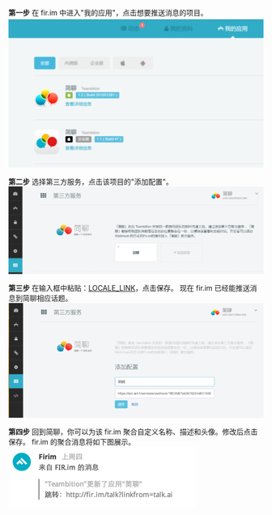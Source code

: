 
**第一步** 在 fir.im 中进入"我的应用"，点击想要推送消息的项目。
![](/images/inte-guide/sample-firim-1.png)

**第二步** 选择第三方服务，点击该项目的"添加配置"。
![](/images/inte-guide/sample-firim-2.png)

**第三步** 在输入框中粘贴：[LOCALE_LINK](LOCALE_LINK)，点击保存。
现在 fir.im 已经能推送消息到简聊相应话题。
![](/images/inte-guide/sample-firim-3.png)

**第四步** 回到简聊，你可以为该 fir.im 聚合自定义名称、描述和头像。修改后点击保存。
fir.im 的聚合消息将如下图展示。
![](/images/inte-guide/notice-firim.png)
